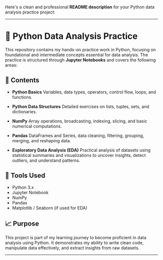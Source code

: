 Here's a clean and professional **README description** for your Python data analysis practice project:

---

# 🐍 Python Data Analysis Practice

This repository contains my hands-on practice work in Python, focusing on foundational and intermediate concepts essential for data analysis. The practice is structured through **Jupyter Notebooks** and covers the following areas:

## 📘 Contents

* **Python Basics**
  Variables, data types, operators, control flow, loops, and functions.

* **Python Data Structures**
  Detailed exercises on lists, tuples, sets, and dictionaries.

* **NumPy**
  Array operations, broadcasting, indexing, slicing, and basic numerical computations.

* **Pandas**
  DataFrames and Series, data cleaning, filtering, grouping, merging, and reshaping data.

* **Exploratory Data Analysis (EDA)**
  Practical analysis of datasets using statistical summaries and visualizations to uncover insights, detect outliers, and understand patterns.

## 📂 Tools Used

* Python 3.x
* Jupyter Notebook
* NumPy
* Pandas
* Matplotlib / Seaborn (if used for EDA)

## 📈 Purpose

This project is part of my learning journey to become proficient in data analysis using Python. It demonstrates my ability to write clean code, manipulate data effectively, and extract insights from raw datasets.

---

